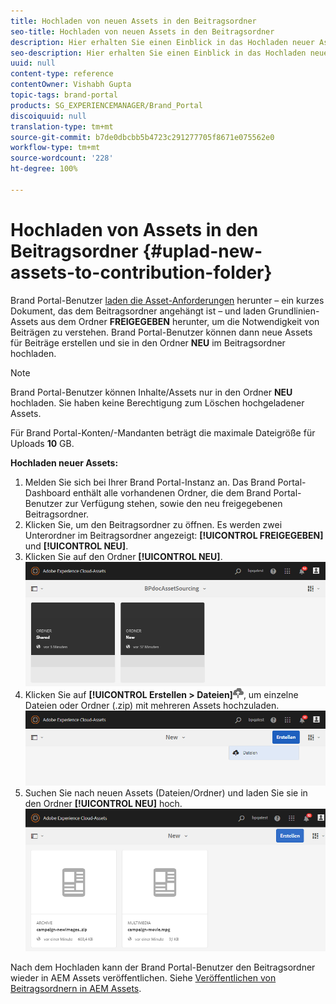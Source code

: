 ```yaml
---
title: Hochladen von neuen Assets in den Beitragsordner
seo-title: Hochladen von neuen Assets in den Beitragsordner
description: Hier erhalten Sie einen Einblick in das Hochladen neuer Assets in den Beitragsordner in Brand Portal.
seo-description: Hier erhalten Sie einen Einblick in das Hochladen neuer Assets in den Beitragsordner in Brand Portal.
uuid: null
content-type: reference
contentOwner: Vishabh Gupta
topic-tags: brand-portal
products: SG_EXPERIENCEMANAGER/Brand_Portal
discoiquuid: null
translation-type: tm+mt
source-git-commit: b7de0dbcbb5b4723c291277705f8671e075562e0
workflow-type: tm+mt
source-wordcount: '228'
ht-degree: 100%

---
```



# Hochladen von Assets in den Beitragsordner {#uplad-new-assets-to-contribution-folder}

Brand Portal-Benutzer [laden die Asset-Anforderungen](brand-portal-download-asset-requirements.md) herunter – ein kurzes Dokument, das dem Beitragsordner angehängt ist – und laden Grundlinien-Assets aus dem Ordner **FREIGEGEBEN** herunter, um die Notwendigkeit von Beiträgen zu verstehen.
Brand Portal-Benutzer können dann neue Assets für Beiträge erstellen und sie in den Ordner **NEU** im Beitragsordner hochladen.

>[!NOTE]
>
>Brand Portal-Benutzer können Inhalte/Assets nur in den Ordner **NEU** hochladen. Sie haben keine Berechtigung zum Löschen hochgeladener Assets.
>
>Für Brand Portal-Konten/-Mandanten beträgt die maximale Dateigröße für Uploads **10** GB.



**Hochladen neuer Assets:**

1. Melden Sie sich bei Ihrer Brand Portal-Instanz an.
Das Brand Portal-Dashboard enthält alle vorhandenen Ordner, die dem Brand Portal-Benutzer zur Verfügung stehen, sowie den neu freigegebenen Beitragsordner.
1. Klicken Sie, um den Beitragsordner zu öffnen. Es werden zwei Unterordner im Beitragsordner angezeigt: **[!UICONTROL FREIGEGEBEN]** und **[!UICONTROL NEU]**.
1. Klicken Sie auf den Ordner **[!UICONTROL NEU]**.
   ![](assets/upload-new-assets1.png)
1. Klicken Sie auf **[!UICONTROL Erstellen > Dateien]**![](assets/upload.png), um einzelne Dateien oder Ordner (.zip) mit mehreren Assets hochzuladen.
   ![](assets/upload-new-assets2.png)
1. Suchen Sie nach neuen Assets (Dateien/Ordner) und laden Sie sie in den Ordner **[!UICONTROL NEU]** hoch.
   ![](assets/upload-new-assets3.png)

Nach dem Hochladen kann der Brand Portal-Benutzer den Beitragsordner wieder in AEM Assets veröffentlichen. Siehe [Veröffentlichen von Beitragsordnern in AEM Assets](brand-portal-publish-contribution-folder-to-aem-assets.md).